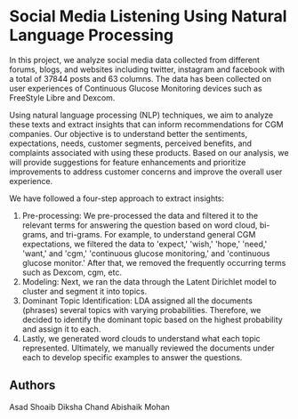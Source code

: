 # Social Media Listening Using Natural Language Processing

In this project, we analyze social media data collected from different forums, blogs, and websites including twitter, instagram and facebook with a total of 37844 posts and 63 columns. The data has been collected on user experiences of Continuous Glucose Monitoring devices such as FreeStyle Libre and Dexcom.

Using natural language processing (NLP) techniques, we aim to analyze these texts and extract insights that can inform recommendations for CGM companies. Our objective is to understand better the sentiments, expectations, needs, customer segments, perceived benefits, and complaints associated with using these products. Based on our analysis, we will provide suggestions for feature enhancements and prioritize improvements to address customer concerns and improve the overall user experience.

We have followed a four-step approach to extract insights:
1. Pre-processing: We pre-processed the data and filtered it to the relevant terms for answering the question based on word cloud, bi-grams, and tri-grams. For example, to understand general CGM expectations, we filtered the data to 'expect,' 'wish,' 'hope,' 'need,' 'want,' and 'cgm,' 'continuous glucose monitoring,' and 'continuous glucose monitor.' After that, we removed the frequently occurring terms such as Dexcom, cgm, etc.
2. Modeling: Next, we ran the data through the Latent Dirichlet model to cluster and segment it into topics.
3. Dominant Topic Identification: LDA assigned all the documents (phrases) several topics with varying probabilities. Therefore, we decided to identify the dominant topic based on the highest probability and assign it to each.
4. Lastly, we generated word clouds to understand what each topic represented. Ultimately, we manually reviewed the documents under each to develop specific examples to answer the questions.

## Authors
Asad Shoaib
Diksha Chand
Abishaik Mohan

